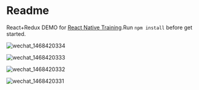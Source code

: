 Readme
=================
React+Redux DEMO for [React Native Training](https://www.gitbook.com/book/unbug/react-native-training/details).Run `npm install` before get started.

![wechat_1468420334](https://cloud.githubusercontent.com/assets/799578/16807078/b5ef19ee-4949-11e6-8d80-3b433ccb43a6.jpeg)

![wechat_1468420333](https://cloud.githubusercontent.com/assets/799578/16807084/b8ffedb6-4949-11e6-810e-1b943a10e73d.jpeg)

![wechat_1468420332](https://cloud.githubusercontent.com/assets/799578/16807092/be67bfea-4949-11e6-9fb6-302c6f09fbc4.jpeg)

![wechat_1468420331](https://cloud.githubusercontent.com/assets/799578/16807094/c1045d58-4949-11e6-94f8-8ddd04fa4570.jpeg)
